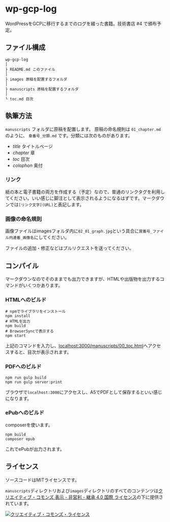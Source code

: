# wp-gcp-log
WordPressをGCPに移行するまでのログを綴った書籍。技術書店 #4 で頒布予定。

## ファイル構成

```
wp-gcp-log
│
├ README.md このファイル
│
├ images 原稿を配置するフォルダ
│
├ manuscripts 原稿を配置するフォルダ
│
└ toc.md 目次
```

## 執筆方法

`manuscripts` フォルダに原稿を配置します。
原稿の命名規則は `01_chapter.md` のように、 `章番号_分類.md` です。分類には次のものがあります。

- _title_ タイトルページ
- _chapter_ 章
- _toc_ 目次
- _colophon_ 奥付

### リンク

紙の本と電子書籍の両方を作成する（予定）なので、普通のリンクタグを利用してください。いい感じに脚注として表示されるようになるはずです。マークダウンでは`[リンク文字](URL)`と表記します。

### 画像の命名規則

画像ファイルはimagesフォルダ内に`02_01_graph.jpg`という具合に`賞番号_ファイル内連番_画像名`にしてください。

ファイルの追加・修正などはプルリクエストを送ってください。

## コンパイル

マークダウンなのでそのままでも出力できますが、HTMLや出版物を出力するコマンドがいくつかあります。

### HTMLへのビルド

```
# npmでライブラリをインストール
npm install
# HTMLを出力
npm build
# BrowserSyncで表示する
npm start
```

上記のコマンドを入力し、[localhost:3000/manuscripts/00_toc.html](https://localhost:3000/manuscripts/00_toc.html)へアクセスすると、目次が表示されます。

### PDFへのビルド

```
npm run gulp build
npm run gulp server:print
```

ブラウザで`localhost:3000`にアクセスし、A5でPDFとして保存するといい感じになります。

### ePubへのビルド

composerを使います。

```
npm build
composer epub
```

これでePubが出力されます。

## ライセンス

ソースコードはMITライセンスです。

`manuscripts`ディレクトリおよび`images`ディレクトリのすべてのコンテンツは<a rel="license" href="http://creativecommons.org/licenses/by-nc-sa/4.0/">クリエイティブ・コモンズ 表示 - 非営利 - 継承 4.0 国際 ライセンス</a>の下に提供されています。

<a rel="license" href="http://creativecommons.org/licenses/by-nc-sa/4.0/"><img alt="クリエイティブ・コモンズ・ライセンス" style="border-width:0" src="https://i.creativecommons.org/l/by-nc-sa/4.0/80x15.png" /></a>